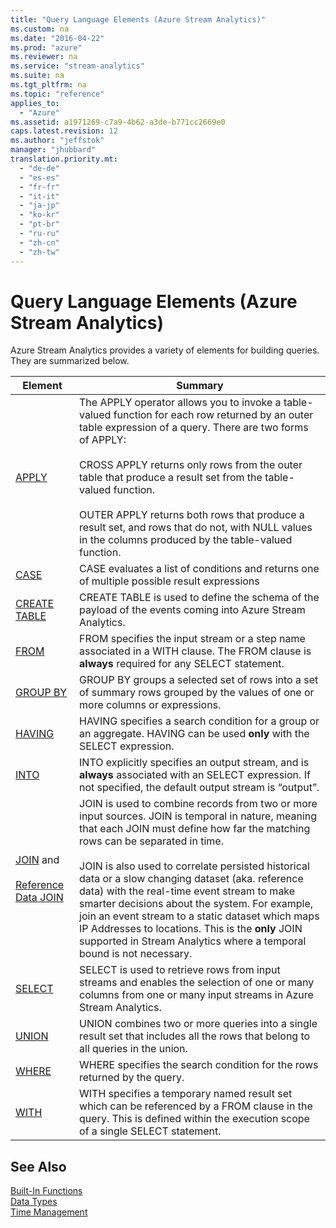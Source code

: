 ```yaml
---
title: "Query Language Elements (Azure Stream Analytics)"
ms.custom: na
ms.date: "2016-04-22"
ms.prod: "azure"
ms.reviewer: na
ms.service: "stream-analytics"
ms.suite: na
ms.tgt_pltfrm: na
ms.topic: "reference"
applies_to: 
  - "Azure"
ms.assetid: a1971269-c7a9-4b62-a3de-b771cc2669e0
caps.latest.revision: 12
ms.author: "jeffstok"
manager: "jhubbard"
translation.priority.mt: 
  - "de-de"
  - "es-es"
  - "fr-fr"
  - "it-it"
  - "ja-jp"
  - "ko-kr"
  - "pt-br"
  - "ru-ru"
  - "zh-cn"
  - "zh-tw"
---
```

# Query Language Elements (Azure Stream Analytics)
  Azure Stream Analytics provides a variety of  elements for building queries. They are summarized below.  
  
|Element|Summary|  
|-------------|-------------|  
|[APPLY](../streamAnalyticsQueryLanguage/apply--azure-stream-analytics-.md)|The APPLY operator allows you to invoke a table-valued function for each row returned by an outer table expression of a query. There are two forms of APPLY:<br /><br /> CROSS APPLY returns only rows from the outer table that produce a result set from the table-valued function.<br /><br /> OUTER APPLY returns both rows that produce a result set, and rows that do not, with NULL values in the columns produced by the table-valued function.|  
|[CASE](../streamAnalyticsQueryLanguage/case--azure-stream-analytics-.md)|CASE evaluates a list of conditions and returns one of multiple possible result expressions|  
|[CREATE TABLE](../streamAnalyticsQueryLanguage/create-table--stream-analytics-.md)|CREATE TABLE is used to define the schema of the payload of the events coming into Azure Stream Analytics.|  
|[FROM](../streamAnalyticsQueryLanguage/from--azure-stream-analytics-.md)|FROM specifies the input stream or a step name associated in a WITH clause. The FROM clause is **always** required for any SELECT statement.|  
|[GROUP BY](../streamAnalyticsQueryLanguage/group-by--azure-stream-analytics-.md)|GROUP BY groups a selected set of rows into a set of summary rows grouped by the values of one or more columns or expressions.|  
|[HAVING](../streamAnalyticsQueryLanguage/having--azure-stream-analytics-.md)|HAVING specifies a search condition for a group or an aggregate. HAVING can be used **only** with the SELECT expression.|  
|[INTO](../streamAnalyticsQueryLanguage/into--azure-stream-analytics-.md)|INTO explicitly specifies an output stream, and is **always** associated with an SELECT expression.  If not specified, the default output stream is “output”.|  
|[JOIN](../streamAnalyticsQueryLanguage/join--azure-stream-analytics-.md) and<br /><br /> [Reference Data JOIN](../streamAnalyticsQueryLanguage/reference-data-join--azure-stream-analytics-.md)|JOIN is used to combine records from two or more input sources.  JOIN is temporal in nature, meaning that each JOIN must define how far the matching rows can be separated in time.<br /><br /> JOIN is also used to   correlate persisted historical data or a slow changing dataset (aka. reference data) with the real-time event stream to make smarter decisions about the system. For example, join an event stream to a static dataset which maps IP Addresses to locations. This is the **only** JOIN supported in Stream Analytics where a temporal bound is not necessary.|  
|[SELECT](../streamAnalyticsQueryLanguage/select--azure-stream-analytics-.md)|SELECT is used to retrieve rows from input streams and enables the selection of one or many columns from one or many input streams in Azure Stream Analytics.|  
|[UNION](../streamAnalyticsQueryLanguage/union--azure-stream-analytics-.md)|UNION combines two or more queries into a single result set that includes all the rows that belong to all queries in the union.|  
|[WHERE](../streamAnalyticsQueryLanguage/where--azure-stream-analytics-.md)|WHERE specifies the search condition for the rows returned by the query.|  
|[WITH](../streamAnalyticsQueryLanguage/with--azure-stream-analytics-.md)|WITH specifies a temporary named result set which can be referenced by a FROM clause in the query. This is defined within the execution scope of a single SELECT statement.|  
  
## See Also  
 [Built-In Functions](../streamAnalyticsQueryLanguage/built-in-functions--azure-stream-analytics-.md)   
 [Data Types](../streamAnalyticsQueryLanguage/data-types--azure-stream-analytics-.md)   
 [Time Management](../streamAnalyticsQueryLanguage/time-management--azure-stream-analytics-.md)  
  
  